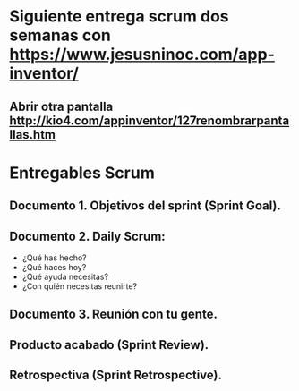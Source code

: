 # Siguiente entrega scrum dos semanas con https://www.jesusninoc.com/app-inventor/
## Abrir otra pantalla http://kio4.com/appinventor/127renombrarpantallas.htm

# Entregables Scrum
## Documento 1. Objetivos del sprint (Sprint Goal).
## Documento 2. Daily Scrum:
  - ¿Qué has hecho?
  - ¿Qué haces hoy?
  - ¿Qué ayuda necesitas?
  - ¿Con quién necesitas reunirte?
## Documento 3. Reunión con tu gente.
## Producto acabado (Sprint Review).
## Retrospectiva (Sprint Retrospective).
